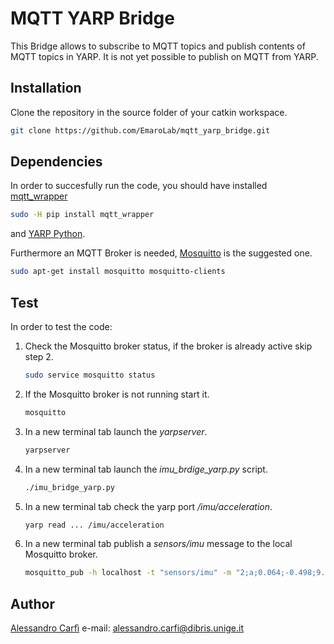 # MQTT YARP Bridge

This Bridge allows to subscribe to MQTT topics and publish contents of MQTT topics in YARP. It is not yet possible to publish on MQTT from YARP.

## Installation

Clone the repository in the source folder of your catkin workspace.

```bash
git clone https://github.com/EmaroLab/mqtt_yarp_bridge.git
```

## Dependencies

In order to succesfully run the code, you should have installed [mqtt_wrapper](https://pypi.org/project/mqtt-wrapper/#description) 

```bash
sudo -H pip install mqtt_wrapper
```

and [YARP Python](http://wiki.icub.org/wiki/YARP).

Furthermore an MQTT Broker is needed, [Mosquitto](https://mosquitto.org/) is the suggested one.

```bash
sudo apt-get install mosquitto mosquitto-clients
```

## Test

In order to test the code:

1. Check the Mosquitto broker status, if the broker is already active skip step 2.
    ```bash
    sudo service mosquitto status
    ```

1. If the Mosquitto broker is not running start it.
    ```bash
    mosquitto
    ```

1. In a new terminal tab launch the _yarpserver_.
    ```bash
    yarpserver
    ```

1. In a new terminal tab launch the _imu_brdige_yarp.py_ script.
    ```bash
    ./imu_bridge_yarp.py
    ```

1. In a new terminal tab check the yarp port _/imu/acceleration_.
    ```bash
    yarp read ... /imu/acceleration

    ```
1. In a new terminal tab publish a _sensors/imu_ message to the local Mosquitto broker.
    ```bash
    mosquitto_pub -h localhost -t "sensors/imu" -m "2;a;0.064;-0.498;9.478;0.043;-0.574;9.385;1547657301369;1547657301379;2;g;-0.001;-0.001;0.0;0.0;0.0;0.0;1547657301362;1547657301382;"
    ```

## Author

[Alessandro Carfì](https://github.com/ACarfi) e-mail: alessandro.carfi@dibris.unige.it

